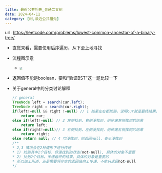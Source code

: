 ```yaml
---
title: 最近公共祖先_普通二叉树
date: 2024-04-11
category: [树,最近公共祖先]
---
```


url: https://leetcode.com/problems/lowest-common-ancestor-of-a-binary-tree/



- 直觉来看，需要使用后序遍历，从下至上地寻找

- 流程图示意
  
  - <img src="https://code-thinking-1253855093.file.myqcloud.com/pics/202102041512582.png" style="zoom:50%;" />
  
- 返回值不能是boolean，要和“验证BST”这一题比较一下

- 关于general中的分类讨论解释

  ```java
  // general
  TreeNode left = search(cur.left);
  TreeNode right = search(cur.right);
  if(left!=null && right !=null) // 1 如果左右都找到，说明cur就是最终结果，返回cur
      return cur;
  else if(left!=null) // 2 左侧找到，右侧没找到，则传递左侧找到的结果
      return left;
  else if(right!=null)// 3 右侧找到，左侧没找到，则传递右侧找到的结果
      return right;
  else return null; // 4 均没找到，则返回null，表示没找到
  /**
  * 2,3 情况会在2种情形下进行传递
  * 1) 找到其中1个目标，传递找到的状态(not-null), 具体的对象不重要
  * 2) 找到2个目标，传递最终的结果，具体的对象是重要的
  * 所以综上所述，还是需要将非空的返回值向上传递，不能只返回not-null
  */
  ```

  

